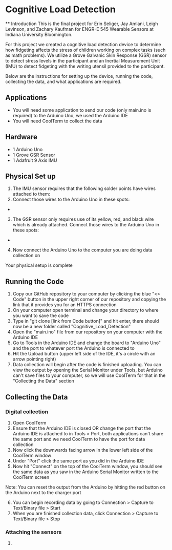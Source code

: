 # Cognitive Load Detection
** Introduction
This is the final project for Erin Seliger, Jay Amlani, Leigh Levinson, and Zachary Kaufman for ENGR-E 545 Wearable Sensors at Indiana University Bloomington. 

For this project we created a cognitive load detection device to determine how fidgeting affects the stress of children working on complex tasks (such as math problems). We utilize a Grove Galvanic Skin Response (GSR) sensor to detect stress levels in the participant and an Inertial Measurement Unit (IMU) to detect fidgeting with the writing utensil provided to the participant. 

Below are the instructions for setting up the device, running the code, collecting the data, and what applications are required. 

## Applications
- You will need some application to send our code (only main.ino is required) to the Arduino Uno, we used the Arduino IDE
- You will need CoolTerm to collect the data

## Hardware
- 1 Arduino Uno
- 1 Grove GSR Sensor
- 1 Adafruit 9 Axis IMU

## Physical Set up
1. The IMU sensor requires that the following solder points have wires attached to them: 
2. Connect those wires to the Arduino Uno in these spots:
  - 
3. The GSR sensor only requires use of its yellow, red, and black wire which is already attached. Connect those wires to the Arduino Uno in these spots: 
  -
4. Now connect the Arduino Uno to the computer you are doing data collection on

Your physical setup is complete

## Running the Code
1. Copy our GitHub repository to your computer by clicking the blue "<> Code" button in the upper right corner of our repository and copying the link that it provides you for an HTTPS connection
2. On your computer open terminal and change your directory to where you want to save the code
3. Type in "git clone [link from Code button]" and hit enter, there should now be a new folder called "Cognitive_Load_Detection"
4. Open the "main.ino" file from our repository on your computer with the Arduino IDE
5. Go to Tools in the Arduino IDE and change the board to "Arduino Uno" and the port to whatever port the Arduino is connected to
6. Hit the Upload button (upper left side of the IDE, it's a circle with an arrow pointing right)
7. Data collection will begin after the code is finished uploading. You can view the output by opening the Serial Monitor under Tools, but Arduino can't save files to your computer, so we will use CoolTerm for that in the "Collecting the Data" section

## Collecting the Data
### Digital collection
1. Open CoolTerm
2. Ensure that the Arduino IDE is closed OR change the port that the Arduino IDE is attached to in Tools > Port, both applications can't share the same port and we need CoolTerm to have the port for data collection
3. Now click the downwards facing arrow in the lower left side of the CoolTerm window
4. Under "Port" click the same port as you did in the Arduino IDE
5. Now hit "Connect" on the top of the CoolTerm window, you should see the same data as you saw in the Arduino Serial Monitor written to the CoolTerm screen

Note: You can reset the output from the Arduino by hitting the red button on the Arduino next to the charger port

6. You can begin recording data by going to Connection > Capture to Text/Binary file > Start
7. When you are finished collection data, click Connection > Capture to Text/Binary file > Stop

### Attaching the sensors
1.
